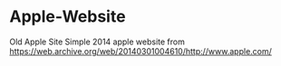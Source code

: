 # Apple-Website
Old Apple Site
Simple 2014 apple website from https://web.archive.org/web/20140301004610/http://www.apple.com/ 
